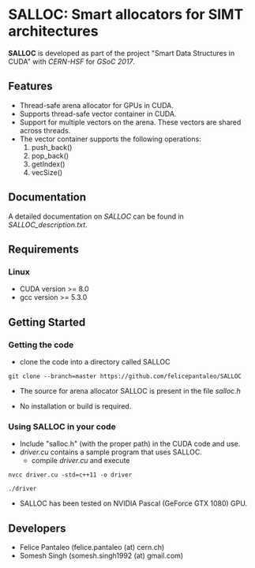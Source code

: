 
# SALLOC: Smart allocators for SIMT architectures 

**SALLOC** is developed as part of the project "Smart Data Structures in CUDA" with _CERN-HSF_ for _GSoC 2017_.

## Features

- Thread-safe arena allocator for GPUs in CUDA.
- Supports thread-safe vector container in CUDA.
- Support for multiple vectors on the arena. These vectors are shared across threads.
- The vector container supports the following operations:
    1. push_back()
    2. pop_back()
    3. getIndex()
    4. vecSize() 

## Documentation

A detailed documentation on *SALLOC* can be found in *SALLOC_description.txt*.

## Requirements

### Linux

- CUDA version >= 8.0
- gcc version >= 5.3.0

## Getting Started

### Getting the code

- clone the code into a directory called SALLOC
```
git clone --branch=master https://github.com/felicepantaleo/SALLOC
```
- The source for arena allocator SALLOC is present in the file *salloc.h*

- No installation or build is required. 

### Using SALLOC in your code

- Include "salloc.h" (with the proper path) in the CUDA code and use.
- *driver.cu* contains a sample program that uses SALLOC.
    - compile *driver.cu* and execute
```    
nvcc driver.cu -std=c++11 -o driver

./driver
```
- SALLOC has been tested on NVIDIA Pascal (GeForce GTX 1080) GPU.

## Developers

- Felice Pantaleo (felice.pantaleo (at) cern.ch)
- Somesh Singh (somesh.singh1992 (at) gmail.com)

